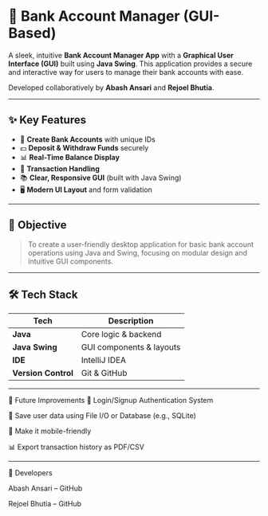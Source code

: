 # 🏦 Bank Account Manager (GUI-Based)

A sleek, intuitive **Bank Account Manager App** with a **Graphical User Interface (GUI)** built using **Java Swing**. This application provides a secure and interactive way for users to manage their bank accounts with ease.

Developed collaboratively by **Abash Ansari** and **Rejoel Bhutia**.

---

## ✨ Key Features

- 🧾 **Create Bank Accounts** with unique IDs
- 💵 **Deposit & Withdraw Funds** securely
- 📊 **Real-Time Balance Display**
- 🔁 **Transaction Handling**
- 📚 **Clear, Responsive GUI** (built with Java Swing)
- 🖥️ **Modern UI Layout** and form validation

---

## 🎯 Objective

> To create a user-friendly desktop application for basic bank account operations using Java and Swing, focusing on modular design and intuitive GUI components.

---

## 🛠 Tech Stack

| Tech         | Description                 |
|--------------|-----------------------------|
| **Java**     | Core logic & backend        |
| **Java Swing** | GUI components & layouts  |
| **IDE**      | IntelliJ IDEA      |
| **Version Control** | Git & GitHub         |

---

🚧 Future Improvements
🔐 Login/Signup Authentication System

💾 Save user data using File I/O or Database (e.g., SQLite)

📱 Make it mobile-friendly 

📊 Export transaction history as PDF/CSV

---

👥 Developers

Abash Ansari – GitHub

Rejoel Bhutia – GitHub




